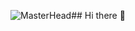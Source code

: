 ![MasterHead]([https://debarshiray.files.wordpress.com/2021/11/toolbox-matrix.gif](https://octodex.github.com/nuxtocat/))## Hi there 👋

<!--
**Arpitk25/Arpitk25** is a ✨ _special_ ✨ repository because its `README.md` (this file) appears on your GitHub profile.

Here are some ideas to get you started:

- 🔭 I’m currently working on ...
- 🌱 I’m currently learning ...
- 👯 I’m looking to collaborate on ...
- 🤔 I’m looking for help with ...
- 💬 Ask me about ...
- 📫 How to reach me: ...
- 😄 Pronouns: ...
- ⚡ Fun fact: ...
-->
